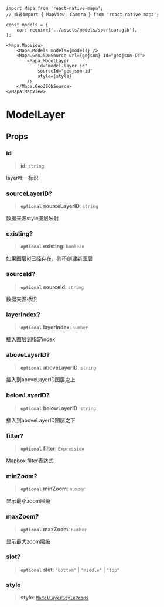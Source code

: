 

```tsx
import Mapa from 'react-native-mapa';
// 或者import { MapView, Camera } from 'react-native-mapa';

const models = {
    car: require('../assets/models/sportcar.glb'),
};

<Mapa.MapView>
    <Mapa.Models models={models} />
    <Mapa.GeoJSONSource url={gejson} id="geojson-id">
        <Mapa.ModelLayer
            id="model-layer-id"
            sourceId="geojson-id"
            style={style}
        />
    </Mapa.GeoJSONSource>
</Mapa.MapView>
```

# ModelLayer

## Props

### id

> **id**: `string`

layer唯一标识

### sourceLayerID?

> **`optional`** **sourceLayerID**: `string`

数据来源style图层映射

### existing?

> **`optional`** **existing**: `boolean`

如果图层id已经存在，则不创建新图层

### sourceId?

> **`optional`** **sourceId**: `string`

数据来源标识

### layerIndex?

> **`optional`** **layerIndex**: `number`

插入图层到指定index

### aboveLayerID?

> **`optional`** **aboveLayerID**: `string`

插入到aboveLayerID图层之上

### belowLayerID?

> **`optional`** **belowLayerID**: `string`

插入到aboveLayerID图层之下

### filter?

> **`optional`** **filter**: `Expression`

Mapbox filter表达式

### minZoom?

> **`optional`** **minZoom**: `number`

显示最小zoom层级

### maxZoom?

> **`optional`** **maxZoom**: `number`

显示最大zoom层级

### slot?

> **`optional`** **slot**: `"bottom"` \| `"middle"` \| `"top"`

### style

> **style**: [`ModelLayerStyleProps`](ModelLayerStyleProps.md)
